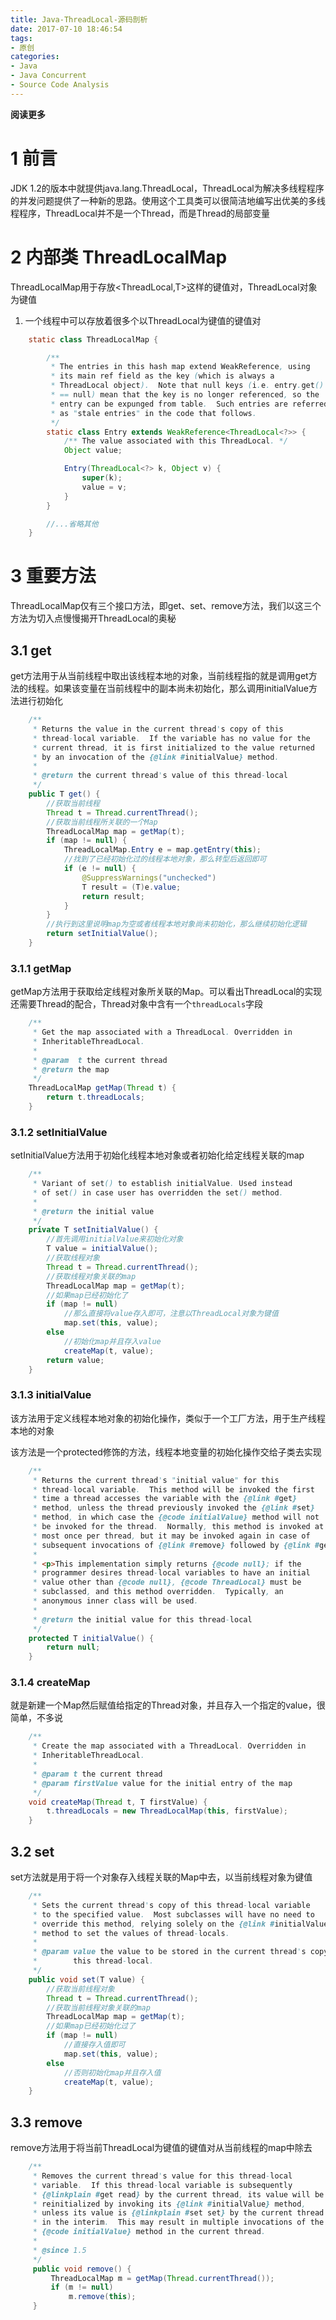 ```yaml
---
title: Java-ThreadLocal-源码剖析
date: 2017-07-10 18:46:54
tags: 
- 原创
categories: 
- Java
- Java Concurrent
- Source Code Analysis
---
```


__阅读更多__

<!--more-->

# 1 前言

JDK 1.2的版本中就提供java.lang.ThreadLocal，ThreadLocal为解决多线程程序的并发问题提供了一种新的思路。使用这个工具类可以很简洁地编写出优美的多线程程序，ThreadLocal并不是一个Thread，而是Thread的局部变量

# 2 内部类 ThreadLocalMap

ThreadLocalMap用于存放<ThreadLocal,T>这样的键值对，ThreadLocal对象为键值

1. 一个线程中可以存放着很多个以ThreadLocal为键值的键值对

```Java
    static class ThreadLocalMap {

        /**
         * The entries in this hash map extend WeakReference, using
         * its main ref field as the key (which is always a
         * ThreadLocal object).  Note that null keys (i.e. entry.get()
         * == null) mean that the key is no longer referenced, so the
         * entry can be expunged from table.  Such entries are referred to
         * as "stale entries" in the code that follows.
         */
        static class Entry extends WeakReference<ThreadLocal<?>> {
            /** The value associated with this ThreadLocal. */
            Object value;

            Entry(ThreadLocal<?> k, Object v) {
                super(k);
                value = v;
            }
        }

        //...省略其他
    }
```

# 3 重要方法

ThreadLocalMap仅有三个接口方法，即get、set、remove方法，我们以这三个方法为切入点慢慢揭开ThreadLocal的奥秘

## 3.1 get

get方法用于从当前线程中取出该线程本地的对象，当前线程指的就是调用get方法的线程。如果该变量在当前线程中的副本尚未初始化，那么调用initialValue方法进行初始化

```Java
    /**
     * Returns the value in the current thread's copy of this
     * thread-local variable.  If the variable has no value for the
     * current thread, it is first initialized to the value returned
     * by an invocation of the {@link #initialValue} method.
     *
     * @return the current thread's value of this thread-local
     */
    public T get() {
        //获取当前线程
        Thread t = Thread.currentThread();
        //获取当前线程所关联的一个Map
        ThreadLocalMap map = getMap(t);
        if (map != null) {
            ThreadLocalMap.Entry e = map.getEntry(this);
            //找到了已经初始化过的线程本地对象，那么转型后返回即可
            if (e != null) {
                @SuppressWarnings("unchecked")
                T result = (T)e.value;
                return result;
            }
        }
        //执行到这里说明map为空或者线程本地对象尚未初始化，那么继续初始化逻辑
        return setInitialValue();
    }
```

### 3.1.1 getMap

getMap方法用于获取给定线程对象所关联的Map。可以看出ThreadLocal的实现还需要Thread的配合，Thread对象中含有一个`threadLocals`字段

```Java
    /**
     * Get the map associated with a ThreadLocal. Overridden in
     * InheritableThreadLocal.
     *
     * @param  t the current thread
     * @return the map
     */
    ThreadLocalMap getMap(Thread t) {
        return t.threadLocals;
    }
```

### 3.1.2 setInitialValue

setInitialValue方法用于初始化线程本地对象或者初始化给定线程关联的map

```Java
    /**
     * Variant of set() to establish initialValue. Used instead
     * of set() in case user has overridden the set() method.
     *
     * @return the initial value
     */
    private T setInitialValue() {
        //首先调用initialValue来初始化对象
        T value = initialValue();
        //获取线程对象
        Thread t = Thread.currentThread();
        //获取线程对象关联的map
        ThreadLocalMap map = getMap(t);
        //如果map已经初始化了
        if (map != null)
            //那么直接将value存入即可，注意以ThreadLocal对象为键值
            map.set(this, value);
        else
            //初始化map并且存入value
            createMap(t, value);
        return value;
    }
```

### 3.1.3 initialValue

该方法用于定义线程本地对象的初始化操作，类似于一个工厂方法，用于生产线程本地的对象

该方法是一个protected修饰的方法，线程本地变量的初始化操作交给子类去实现

```Java
    /**
     * Returns the current thread's "initial value" for this
     * thread-local variable.  This method will be invoked the first
     * time a thread accesses the variable with the {@link #get}
     * method, unless the thread previously invoked the {@link #set}
     * method, in which case the {@code initialValue} method will not
     * be invoked for the thread.  Normally, this method is invoked at
     * most once per thread, but it may be invoked again in case of
     * subsequent invocations of {@link #remove} followed by {@link #get}.
     *
     * <p>This implementation simply returns {@code null}; if the
     * programmer desires thread-local variables to have an initial
     * value other than {@code null}, {@code ThreadLocal} must be
     * subclassed, and this method overridden.  Typically, an
     * anonymous inner class will be used.
     *
     * @return the initial value for this thread-local
     */
    protected T initialValue() {
        return null;
    }
```

### 3.1.4 createMap

就是新建一个Map然后赋值给指定的Thread对象，并且存入一个指定的value，很简单，不多说

```Java
    /**
     * Create the map associated with a ThreadLocal. Overridden in
     * InheritableThreadLocal.
     *
     * @param t the current thread
     * @param firstValue value for the initial entry of the map
     */
    void createMap(Thread t, T firstValue) {
        t.threadLocals = new ThreadLocalMap(this, firstValue);
    }
```

## 3.2 set

set方法就是用于将一个对象存入线程关联的Map中去，以当前线程对象为键值

```Java
    /**
     * Sets the current thread's copy of this thread-local variable
     * to the specified value.  Most subclasses will have no need to
     * override this method, relying solely on the {@link #initialValue}
     * method to set the values of thread-locals.
     *
     * @param value the value to be stored in the current thread's copy of
     *        this thread-local.
     */
    public void set(T value) {
        //获取当前线程对象
        Thread t = Thread.currentThread();
        //获取当前线程对象关联的map
        ThreadLocalMap map = getMap(t);
        //如果map已经初始化过了
        if (map != null)
            //直接存入值即可
            map.set(this, value);
        else
            //否则初始化map并且存入值
            createMap(t, value);
    }
```

## 3.3 remove

remove方法用于将当前ThreadLocal为键值的键值对从当前线程的map中除去

```Java
    /**
     * Removes the current thread's value for this thread-local
     * variable.  If this thread-local variable is subsequently
     * {@linkplain #get read} by the current thread, its value will be
     * reinitialized by invoking its {@link #initialValue} method,
     * unless its value is {@linkplain #set set} by the current thread
     * in the interim.  This may result in multiple invocations of the
     * {@code initialValue} method in the current thread.
     *
     * @since 1.5
     */
     public void remove() {
         ThreadLocalMap m = getMap(Thread.currentThread());
         if (m != null)
             m.remove(this);
     }
```
